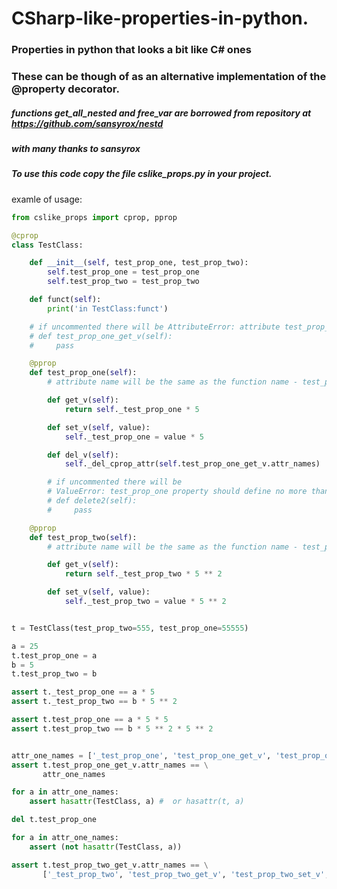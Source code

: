 # CSharp-like-properties-in-python.  
### Properties in python that looks a bit like C# ones   
### These can be though of as an alternative implementation of the @property decorator.
##### functions get_all_nested and free_var are borrowed from repository at https://github.com/sansyrox/nestd  
##### with many thanks to sansyrox 
   
##### To use this code copy the file cslike_props.py in your project.   
examle of usage:  

```python
from cslike_props import cprop, pprop

@cprop
class TestClass:

    def __init__(self, test_prop_one, test_prop_two):
        self.test_prop_one = test_prop_one
        self.test_prop_two = test_prop_two

    def funct(self):
        print('in TestClass:funct')

    # if uncommented there will be AttributeError: attribute test_prop_one_get_v already exists
    # def test_prop_one_get_v(self):
    #     pass

    @pprop
    def test_prop_one(self):
        # attribute name will be the same as the function name - test_prop_one

        def get_v(self):
            return self._test_prop_one * 5

        def set_v(self, value):
            self._test_prop_one = value * 5

        def del_v(self):
            self._del_cprop_attr(self.test_prop_one_get_v.attr_names)

        # if uncommented there will be
        # ValueError: test_prop_one property should define no more than three inner functions
        # def delete2(self):
        #     pass

    @pprop
    def test_prop_two(self):
        # attribute name will be the same as the function name - test_prop_two

        def get_v(self):
            return self._test_prop_two * 5 ** 2

        def set_v(self, value):
            self._test_prop_two = value * 5 ** 2


t = TestClass(test_prop_two=555, test_prop_one=55555)

a = 25
t.test_prop_one = a
b = 5
t.test_prop_two = b

assert t._test_prop_one == a * 5
assert t._test_prop_two == b * 5 ** 2

assert t.test_prop_one == a * 5 * 5
assert t.test_prop_two == b * 5 ** 2 * 5 ** 2


attr_one_names = ['_test_prop_one', 'test_prop_one_get_v', 'test_prop_one_set_v', 'test_prop_one']
assert t.test_prop_one_get_v.attr_names == \
       attr_one_names

for a in attr_one_names:
    assert hasattr(TestClass, a) #  or hasattr(t, a)

del t.test_prop_one

for a in attr_one_names:
    assert (not hasattr(TestClass, a))

assert t.test_prop_two_get_v.attr_names == \
       ['_test_prop_two', 'test_prop_two_get_v', 'test_prop_two_set_v', 'test_prop_two']
```
